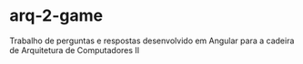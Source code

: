 # arq-2-game
Trabalho de perguntas e respostas desenvolvido em Angular para a cadeira de Arquitetura de Computadores II
